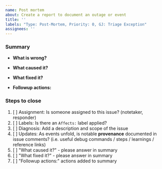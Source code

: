 ```yaml
---
name: Post mortem
about: Create a report to document an outage or event
title: ''
labels: "Type: Post-Mortem, Priority: 0, GJ: Triage Exception"
assignees: ''
---
```


### Summary

- **What is wrong?**
<!-- When was it noted, what is the issue, what is the scope? -->

<!-- Complete these sections once the problem is resolved. Be brief. -->

- **What caused it?**
<!-- What did investigation reveal to be the cause? -->

- **What fixed it?**
<!-- What fixed the problem? -->

- **Followup actions:**
<!-- Note any resulting changes or decisions -->

### Steps to close
<!-- For instructions, please see: https://github.com/internetarchive/openlibrary/wiki/Disaster-History-Log#how-to -->
1. [ ] Assignment: Is someone assigned to this issue? (notetaker, responder)
2. [ ] Labels: Is there an `Affects:` label applied?
3. [ ] Diagnosis: Add a description and scope of the issue
4. [ ] Updates: As events unfold, is notable **provenance** documented in issue comments? (i.e. useful debug commands / steps / learnings / reference links)
5. [ ] "What caused it?" - please answer in summary
6. [ ] "What fixed it?" - please answer in summary
7. [ ] "Followup actions:" actions added to summary
